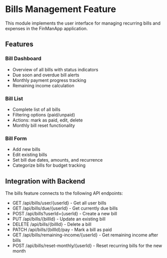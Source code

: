 # Bills Management Feature

This module implements the user interface for managing recurring bills and expenses in the FinManApp application.

## Features

### Bill Dashboard
- Overview of all bills with status indicators
- Due soon and overdue bill alerts
- Monthly payment progress tracking
- Remaining income calculation

### Bill List
- Complete list of all bills
- Filtering options (paid/unpaid)
- Actions: mark as paid, edit, delete
- Monthly bill reset functionality

### Bill Form
- Add new bills
- Edit existing bills
- Set bill due dates, amounts, and recurrence
- Categorize bills for budget tracking

## Integration with Backend

The bills feature connects to the following API endpoints:
- GET /api/bills/user/{userId} - Get all user bills
- GET /api/bills/due/{userId} - Get currently due bills
- POST /api/bills?userId={userId} - Create a new bill
- PUT /api/bills/{billId} - Update an existing bill
- DELETE /api/bills/{billId} - Delete a bill
- PATCH /api/bills/{billId}/pay - Mark a bill as paid
- GET /api/bills/remaining-income/{userId} - Get remaining income after bills
- POST /api/bills/reset-monthly/{userId} - Reset recurring bills for the new month